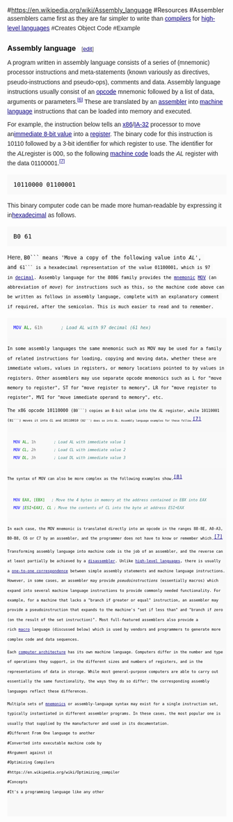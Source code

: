 #https://en.wikipedia.org/wiki/Assembly_language
#Resources
#Assembler
<span style="color: rgb(37, 37, 37); font-family: sans-serif; line-height: 22.3999996185303px;">assemblers came first as they are far simpler to write than&nbsp;<a href="https://en.wikipedia.org/wiki/Compiler" title="Compiler" style="color: rgb(11, 0, 128); font-family: sans-serif; line-height: 22.3999996185303px; background-image: none; background-attachment: initial; background-size: initial; background-origin: initial; background-clip: initial; background-position: initial; background-repeat: initial;">compilers</a><span style="color: rgb(37, 37, 37); font-family: sans-serif; line-height: 22.3999996185303px;">&nbsp;for&nbsp;<a href="https://en.wikipedia.org/wiki/High-level_language" title="High-level language" class="mw-redirect" style="color: rgb(11, 0, 128); font-family: sans-serif; line-height: 22.3999996185303px; background-image: none; background-attachment: initial; background-size: initial; background-origin: initial; background-clip: initial; background-position: initial; background-repeat: initial;">high-level languages</a>
#Creates Object Code
#Example
<h3 style="color: black; margin-top: 0.3em; margin-bottom: 0px; overflow: hidden; padding-top: 0.5em; padding-bottom: 0px; border-bottom-style: none; font-size: 1.2em; line-height: 1.6; font-family: sans-serif; background-image: none; background-attachment: initial; background-size: initial; background-origin: initial; background-clip: initial; background-position: initial; background-repeat: initial;"><span class="mw-headline" id="Assembly_language">Assembly language<span class="mw-editsection" style="-webkit-user-select: none; font-size: small; font-weight: normal; margin-left: 1em; vertical-align: baseline; line-height: 1em; display: inline-block; white-space: nowrap; unicode-bidi: -webkit-isolate;"><span class="mw-editsection-bracket" style="margin-right: 0px; color: rgb(85, 85, 85); margin-left: 0px;">[<a href="https://en.wikipedia.org/w/index.php?title=Assembly_language&amp;action=edit&amp;section=5" title="Edit section: Assembly language" style="color: rgb(11, 0, 128); background: none;">edit</a><span class="mw-editsection-bracket" style="margin-left: 0px; color: rgb(85, 85, 85); margin-right: 0px;">]</h3><p style="margin-top: 0.5em; margin-bottom: 0.5em; line-height: 22.3999996185303px; color: rgb(37, 37, 37); font-family: sans-serif;">A program written in assembly language consists of a series of (mnemonic) processor instructions and meta-statements (known variously as directives, pseudo-instructions and pseudo-ops), comments and data. Assembly language instructions usually consist of an&nbsp;<a href="https://en.wikipedia.org/wiki/Opcode" title="Opcode" style="color: rgb(11, 0, 128); background: none;">opcode</a>&nbsp;mnemonic followed by a list of data, arguments or parameters.<sup id="cite_ref-intel-1999_6-0" class="reference" style="line-height: 1; font-size: 11.1999998092651px; unicode-bidi: -webkit-isolate;"><a href="https://en.wikipedia.org/wiki/Assembly_language#cite_note-intel-1999-6" style="color: rgb(11, 0, 128); white-space: nowrap; background: none;">[6]</a></sup>&nbsp;These are translated by an&nbsp;<a href="https://en.wikipedia.org/wiki/Assembly_language_assembler" title="Assembly language assembler" class="mw-redirect" style="color: rgb(11, 0, 128); background: none;">assembler</a>&nbsp;into&nbsp;<a href="https://en.wikipedia.org/wiki/Machine_language" title="Machine language" class="mw-redirect" style="color: rgb(11, 0, 128); background: none;">machine language</a>&nbsp;instructions that can be loaded into memory and executed.<p style="margin-top: 0.5em; margin-bottom: 0.5em; line-height: 22.3999996185303px; color: rgb(37, 37, 37); font-family: sans-serif;">For example, the instruction below tells an&nbsp;<a href="https://en.wikipedia.org/wiki/X86" title="X86" style="color: rgb(11, 0, 128); background: none;">x86</a>/<a href="https://en.wikipedia.org/wiki/IA-32" title="IA-32" style="color: rgb(11, 0, 128); background: none;">IA-32</a>&nbsp;processor to move an<a href="https://en.wikipedia.org/wiki/Constant_(programming)" title="Constant (programming)" class="mw-redirect" style="color: rgb(11, 0, 128); background: none;">immediate 8-bit value</a>&nbsp;into a&nbsp;<a href="https://en.wikipedia.org/wiki/Processor_register" title="Processor register" style="color: rgb(11, 0, 128); background: none;">register</a>. The binary code for this instruction is 10110 followed by a 3-bit identifier for which register to use. The identifier for the&nbsp;<i>AL</i>register is 000, so the following&nbsp;<a href="https://en.wikipedia.org/wiki/Machine_code" title="Machine code" style="color: rgb(11, 0, 128); background: none;">machine code</a>&nbsp;loads the&nbsp;<i>AL</i>&nbsp;register with the data 01100001.<sup id="cite_ref-intel-1999-MOV_7-0" class="reference" style="line-height: 1; font-size: 11.1999998092651px; unicode-bidi: -webkit-isolate;"><a href="https://en.wikipedia.org/wiki/Assembly_language#cite_note-intel-1999-MOV-7" style="color: rgb(11, 0, 128); white-space: nowrap; background: none;">[7]</a></sup><pre style="font-family: monospace, Courier; color: black; border-color: rgb(221, 221, 221); padding: 1em; line-height: 1.3em; font-size: 14px; background-color: rgb(249, 249, 249);">10110000 01100001
</pre><p style="margin-top: 0.5em; margin-bottom: 0.5em; line-height: 22.3999996185303px; color: rgb(37, 37, 37); font-family: sans-serif;">This binary computer code can be made more human-readable by expressing it in<a href="https://en.wikipedia.org/wiki/Hexadecimal" title="Hexadecimal" style="color: rgb(11, 0, 128); background: none;">hexadecimal</a>&nbsp;as follows.<pre style="font-family: monospace, Courier; color: black; border-color: rgb(221, 221, 221); padding: 1em; line-height: 1.3em; font-size: 14px; background-color: rgb(249, 249, 249);">B0 61
</pre><p style="margin-top: 0.5em; margin-bottom: 0.5em; line-height: 22.3999996185303px; color: rgb(37, 37, 37); font-family: sans-serif;">Here,&nbsp;<code style="font-family: monospace, Courier; color: black; border-color: rgb(221, 221, 221); border-radius: 2px; padding-top: 1px; padding-bottom: 1px; background-color: rgb(249, 249, 249);">B0```&nbsp;means 'Move a copy of the following value into&nbsp;<i>AL'</i>, and&nbsp;<code style="font-family: monospace, Courier; color: black; border-color: rgb(221, 221, 221); border-radius: 2px; padding-top: 1px; padding-bottom: 1px; background-color: rgb(249, 249, 249);">61```&nbsp;is a hexadecimal representation of the value 01100001, which is 97 in&nbsp;<a href="https://en.wikipedia.org/wiki/Decimal" title="Decimal" style="color: rgb(11, 0, 128); background: none;">decimal</a>. Assembly language for the 8086 family provides the&nbsp;<a href="https://en.wikipedia.org/wiki/Mnemonic" title="Mnemonic" style="color: rgb(11, 0, 128); background: none;">mnemonic</a>&nbsp;<a href="https://en.wikipedia.org/wiki/MOV_(x86_instruction)" title="MOV (x86 instruction)" class="mw-redirect" style="color: rgb(11, 0, 128); background: none;">MOV</a>&nbsp;(an abbreviation of&nbsp;<i>move</i>) for instructions such as this, so the machine code above can be written as follows in assembly language, complete with an explanatory comment if required, after the semicolon. This is much easier to read and to remember.<div class="mw-highlight mw-content-ltr" dir="ltr" style="direction: ltr; unicode-bidi: embed; color: rgb(37, 37, 37); font-family: sans-serif; line-height: 22.3999996185303px; background: rgb(248, 248, 248);"><pre style="font-family: monospace, Courier; color: black; border-color: rgb(221, 221, 221); padding: 1em; line-height: 1.3em; background-color: rgb(249, 249, 249);"><span class="nf" style="color: rgb(0, 0, 255);">MOV <span class="nb" style="color: rgb(0, 128, 0);">AL<span class="p">, <span class="mh" style="color: rgb(102, 102, 102);">61h       <span class="c1" style="color: rgb(64, 128, 128); font-style: italic;">; Load AL with 97 decimal (61 hex)
</pre><p style="margin-top: 0.5em; margin-bottom: 0.5em; line-height: 22.3999996185303px; color: rgb(37, 37, 37); font-family: sans-serif;">In some assembly languages the same mnemonic such as MOV may be used for a family of related instructions for loading, copying and moving data, whether these are immediate values, values in registers, or memory locations pointed to by values in registers. Other assemblers may use separate opcode mnemonics such as L for "move memory to register", ST for "move register to memory", LR for "move register to register", MVI for "move immediate operand to memory", etc.<p style="margin-top: 0.5em; margin-bottom: 0.5em; line-height: 22.3999996185303px; color: rgb(37, 37, 37); font-family: sans-serif;">The x86 opcode 10110000 (<code style="font-family: monospace, Courier; color: black; border-color: rgb(221, 221, 221); border-radius: 2px; padding-top: 1px; padding-bottom: 1px; background-color: rgb(249, 249, 249);">B0```) copies an 8-bit value into the&nbsp;<i>AL</i>&nbsp;register, while 10110001 (<code style="font-family: monospace, Courier; color: black; border-color: rgb(221, 221, 221); border-radius: 2px; padding-top: 1px; padding-bottom: 1px; background-color: rgb(249, 249, 249);">B1```) moves it into&nbsp;<i>CL</i>&nbsp;and 10110010 (<code style="font-family: monospace, Courier; color: black; border-color: rgb(221, 221, 221); border-radius: 2px; padding-top: 1px; padding-bottom: 1px; background-color: rgb(249, 249, 249);">B2```) does so into&nbsp;<i>DL</i>. Assembly language examples for these follow.<sup id="cite_ref-intel-1999-MOV_7-1" class="reference" style="line-height: 1; font-size: 11.1999998092651px; unicode-bidi: -webkit-isolate;"><a href="https://en.wikipedia.org/wiki/Assembly_language#cite_note-intel-1999-MOV-7" style="color: rgb(11, 0, 128); white-space: nowrap; background: none;">[7]</a></sup><div class="mw-highlight mw-content-ltr" dir="ltr" style="direction: ltr; unicode-bidi: embed; color: rgb(37, 37, 37); font-family: sans-serif; line-height: 22.3999996185303px; background: rgb(248, 248, 248);"><pre style="font-family: monospace, Courier; color: black; border-color: rgb(221, 221, 221); padding: 1em; line-height: 1.3em; background-color: rgb(249, 249, 249);"><span class="nf" style="color: rgb(0, 0, 255);">MOV <span class="nb" style="color: rgb(0, 128, 0);">AL<span class="p">, <span class="mh" style="color: rgb(102, 102, 102);">1h        <span class="c1" style="color: rgb(64, 128, 128); font-style: italic;">; Load AL with immediate value 1
<span class="nf" style="color: rgb(0, 0, 255);">MOV <span class="nb" style="color: rgb(0, 128, 0);">CL<span class="p">, <span class="mh" style="color: rgb(102, 102, 102);">2h        <span class="c1" style="color: rgb(64, 128, 128); font-style: italic;">; Load CL with immediate value 2
<span class="nf" style="color: rgb(0, 0, 255);">MOV <span class="nb" style="color: rgb(0, 128, 0);">DL<span class="p">, <span class="mh" style="color: rgb(102, 102, 102);">3h        <span class="c1" style="color: rgb(64, 128, 128); font-style: italic;">; Load DL with immediate value 3
</pre><p style="margin-top: 0.5em; margin-bottom: 0.5em; line-height: 22.3999996185303px; color: rgb(37, 37, 37); font-family: sans-serif;">The syntax of MOV can also be more complex as the following examples show.<sup id="cite_ref-8" class="reference" style="line-height: 1; font-size: 11.1999998092651px; unicode-bidi: -webkit-isolate;"><a href="https://en.wikipedia.org/wiki/Assembly_language#cite_note-8" style="color: rgb(11, 0, 128); white-space: nowrap; background: none;">[8]</a></sup><div class="mw-highlight mw-content-ltr" dir="ltr" style="direction: ltr; unicode-bidi: embed; color: rgb(37, 37, 37); font-family: sans-serif; line-height: 22.3999996185303px; background: rgb(248, 248, 248);"><pre style="font-family: monospace, Courier; color: black; border-color: rgb(221, 221, 221); padding: 1em; line-height: 1.3em; background-color: rgb(249, 249, 249);"><span class="nf" style="color: rgb(0, 0, 255);">MOV <span class="nb" style="color: rgb(0, 128, 0);">EAX<span class="p">, <span class="p">[<span class="nb" style="color: rgb(0, 128, 0);">EBX<span class="p">]	  <span class="c1" style="color: rgb(64, 128, 128); font-style: italic;">; Move the 4 bytes in memory at the address contained in EBX into EAX
<span class="nf" style="color: rgb(0, 0, 255);">MOV <span class="p">[<span class="nb" style="color: rgb(0, 128, 0);">ESI<span class="o" style="color: rgb(102, 102, 102);">+<span class="nb" style="color: rgb(0, 128, 0);">EAX<span class="p">], <span class="nb" style="color: rgb(0, 128, 0);">CL <span class="c1" style="color: rgb(64, 128, 128); font-style: italic;">; Move the contents of CL into the byte at address ESI+EAX
</pre><p style="margin-top: 0.5em; margin-bottom: 0.5em; line-height: 22.3999996185303px; color: rgb(37, 37, 37); font-family: sans-serif;">In each case, the MOV mnemonic is translated directly into an opcode in the ranges 88-8E, A0-A3, B0-B8, C6 or C7 by an assembler, and the programmer does not have to know or remember which.<sup id="cite_ref-intel-1999-MOV_7-2" class="reference" style="line-height: 1; font-size: 11.1999998092651px; unicode-bidi: -webkit-isolate;"><a href="https://en.wikipedia.org/wiki/Assembly_language#cite_note-intel-1999-MOV-7" style="color: rgb(11, 0, 128); white-space: nowrap; background: none;">[7]</a></sup><p style="margin-top: 0.5em; margin-bottom: 0.5em; line-height: 22.3999996185303px; color: rgb(37, 37, 37); font-family: sans-serif;">Transforming assembly language into machine code is the job of an assembler, and the reverse can at least partially be achieved by a&nbsp;<a href="https://en.wikipedia.org/wiki/Disassembler" title="Disassembler" style="color: rgb(11, 0, 128); background: none;">disassembler</a>. Unlike&nbsp;<a href="https://en.wikipedia.org/wiki/High-level_language" title="High-level language" class="mw-redirect" style="color: rgb(11, 0, 128); background: none;">high-level languages</a>, there is usually a&nbsp;<a href="https://en.wikipedia.org/wiki/One-to-one_correspondence" title="One-to-one correspondence" class="mw-redirect" style="color: rgb(11, 0, 128); background: none;">one-to-one correspondence</a>&nbsp;between simple assembly statements and machine language instructions. However, in some cases, an assembler may provide&nbsp;<i>pseudoinstructions</i>&nbsp;(essentially macros) which expand into several machine language instructions to provide commonly needed functionality. For example, for a machine that lacks a "branch if greater or equal" instruction, an assembler may provide a pseudoinstruction that expands to the machine's "set if less than" and "branch if zero (on the result of the set instruction)". Most full-featured assemblers also provide a rich&nbsp;<a href="https://en.wikipedia.org/wiki/Macro_(computer_science)" title="Macro (computer science)" style="color: rgb(11, 0, 128); background: none;">macro</a>&nbsp;language (discussed below) which is used by vendors and programmers to generate more complex code and data sequences.<p style="margin-top: 0.5em; margin-bottom: 0.5em; line-height: 22.3999996185303px; color: rgb(37, 37, 37); font-family: sans-serif;">Each&nbsp;<a href="https://en.wikipedia.org/wiki/Computer_architecture" title="Computer architecture" style="color: rgb(11, 0, 128); background: none;">computer architecture</a>&nbsp;has its own machine language. Computers differ in the number and type of operations they support, in the different sizes and numbers of registers, and in the representations of data in storage. While most general-purpose computers are able to carry out essentially the same functionality, the ways they do so differ; the corresponding assembly languages reflect these differences.<p style="margin-top: 0.5em; margin-bottom: 0.5em; line-height: 22.3999996185303px; color: rgb(37, 37, 37); font-family: sans-serif;">Multiple sets of&nbsp;<a href="https://en.wikipedia.org/wiki/Mnemonic" title="Mnemonic" style="color: rgb(11, 0, 128); background: none;">mnemonics</a>&nbsp;or assembly-language syntax may exist for a single instruction set, typically instantiated in different assembler programs. In these cases, the most popular one is usually that supplied by the manufacturer and used in its documentation.
#Different From One language to another
#Converted into executable machine code by
#Argument against it
#Optimizing Compilers
#https://en.wikipedia.org/wiki/Optimizing_compiler
#Concepts
#It's a programming language like any other
